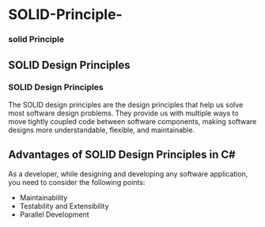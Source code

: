 # SOLID-Principle-


<h3>solid Principle </h3>
 <h2>SOLID Design Principles</h2>
 
<h3><b>SOLID Design Principles</b></h3>
<p>The SOLID design principles are the design principles that help us solve most software design problems. They provide us with multiple ways to move tightly coupled code between software components, making software designs more understandable, flexible, and maintainable.</p>
 <h2><b>Advantages of SOLID Design Principles in C#</b></h2>
  <p>As a developer, while designing and developing any software application, you need to consider the following points:</p>
    <ul>
        <li>Maintainability</li>
        <li>Testability and Extensibility</li>
        <li>Parallel Development</li>
    </ul>
